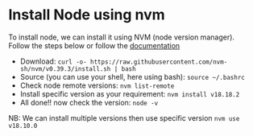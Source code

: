 # Install Node using nvm

To install node, we can install it using NVM (node version manager). </br>
Follow the steps below or follow the [documentation](https://www.digitalocean.com/community/tutorials/how-to-install-node-js-on-ubuntu-20-04)

- Download: `curl -o- https://raw.githubusercontent.com/nvm-sh/nvm/v0.39.3/install.sh | bash`
- Source (you can use your shell, here using bash): `source ~/.bashrc`
- Check node remote versions: `nvm list-remote`
- Install specific version as your requirement: `nvm install v18.18.2`
- All done!! now check the version: `node -v`

NB: We can install multiple versions then use specific version `nvm use v18.10.0`
